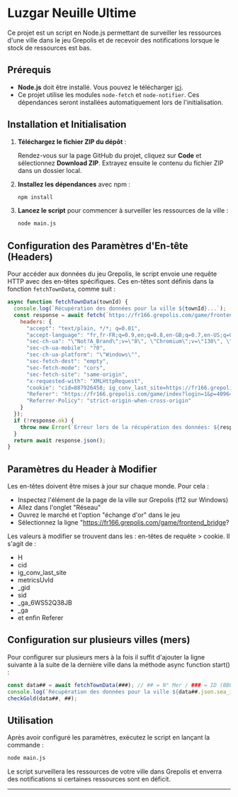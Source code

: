# Luzgar Neuille Ultime

Ce projet est un script en Node.js permettant de surveiller les ressources d'une ville dans le jeu Grepolis et de recevoir des notifications lorsque le stock de ressources est bas. 

## Prérequis

- **Node.js** doit être installé. Vous pouvez le télécharger [ici](https://nodejs.org/).
- Ce projet utilise les modules `node-fetch` et `node-notifier`. Ces dépendances seront installées automatiquement lors de l'initialisation.

## Installation et Initialisation

1. **Téléchargez le fichier ZIP du dépôt** :

   Rendez-vous sur la page GitHub du projet, cliquez sur **Code** et sélectionnez **Download ZIP**. Extrayez ensuite le contenu du fichier ZIP dans un dossier local.

2. **Installez les dépendances** avec npm :

   ```bash
   npm install
   ```

3. **Lancez le script** pour commencer à surveiller les ressources de la ville :

   ```bash
   node main.js
   ```

## Configuration des Paramètres d'En-tête (Headers)

Pour accéder aux données du jeu Grepolis, le script envoie une requête HTTP avec des en-têtes spécifiques. Ces en-têtes sont définis dans la fonction `fetchTownData`, comme suit :

```javascript
async function fetchTownData(townId) {
  console.log(`Récupération des données pour la ville ${townId}...`);
  const response = await fetch(`https://fr166.grepolis.com/game/frontend_bridge?town_id=${townId}&action=execute&h=${H}&json={"model_url":"PremiumExchange","action_name":"read","town_id":${townId},"nl_init":true}`, {
    headers: {
      "accept": "text/plain, */*; q=0.01",
      "accept-language": "fr,fr-FR;q=0.9,en;q=0.8,en-GB;q=0.7,en-US;q=0.6",
      "sec-ch-ua": "\"Not?A_Brand\";v=\"8\", \"Chromium\";v=\"130\", \"Google Chrome\";v=\"130\"",
      "sec-ch-ua-mobile": "?0",
      "sec-ch-ua-platform": "\"Windows\"",
      "sec-fetch-dest": "empty",
      "sec-fetch-mode": "cors",
      "sec-fetch-site": "same-origin",
      "x-requested-with": "XMLHttpRequest",
      "cookie": "cid=887926458; ig_conv_last_site=https://fr166.grepolis.com/game/index; metricsUvId=6ca28653-e4a6-4670-8df1-a0a534112e4f; _gid=GA1.2.1763335869.1727852016; sid=wcksssswg8ooow4gwogcw4socgw8cwo08wogk0cgwgc00wgooksswgow8ocw4088; logged_in=false; toid=429; _ga_6WS52Q38JB=GS1.1.1728024196.503.1.1728027917.0.0.0; _ga=GA1.1.1643095463.1716331082; _gat_UA-6635454-10=1",
      "Referer": "https://fr166.grepolis.com/game/index?login=1&p=4096461&ts=1704615771",
      "Referrer-Policy": "strict-origin-when-cross-origin"
    }
  });
  if (!response.ok) {
    throw new Error(`Erreur lors de la récupération des données: ${response.statusText}`);
  }
  return await response.json();
}
```

## Paramètres du Header à Modifier

Les en-têtes doivent être mises à jour sur chaque monde. Pour cela :
- Inspectez l'élément de la page de la ville sur Grepolis (f12 sur Windows)
- Allez dans l'onglet "Réseau"
- Ouvrez le marché et l'option "échange d'or" dans le jeu
- Sélectionnez la ligne "https://fr166.grepolis.com/game/frontend_bridge?
  
Les valeurs à modifier se trouvent dans les : en-têtes de requête > cookie. Il s'agit de :
- H
- cid
- ig_conv_last_site
- metricsUvId
- _gid
- sid
- _ga_6WS52Q38JB
- _ga
- et enfin Referer

## Configuration sur plusieurs villes (mers)

Pour configurer sur plusieurs mers à la fois il suffit d'ajouter la ligne suivante à la suite de la dernière ville dans la méthode async function start() :

```javascript
const data## = await fetchTownData(###); // ## = N° Mer / ### = ID (BBCode) de la ville
console.log(`Récupération des données pour la ville ${data##.json.sea_id}...`);
checkGold(data##, ##);
```

## Utilisation

Après avoir configuré les paramètres, exécutez le script en lançant la commande :

```bash
node main.js
```

Le script surveillera les ressources de votre ville dans Grepolis et enverra des notifications si certaines ressources sont en déficit.

---
